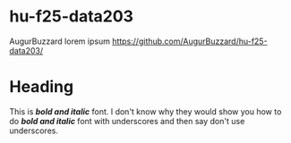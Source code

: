 # hu-f25-data203
AugurBuzzard
lorem ipsum
https://github.com/AugurBuzzard/hu-f25-data203/
# Heading
This is ***bold and italic*** font.
I don't know why they would show you how to do ___bold and italic___ font with underscores and then say don't use underscores.

